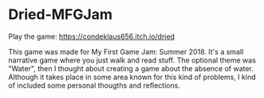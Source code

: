 # Dried-MFGJam
Play the game: https://condeklaus656.itch.io/dried

This game was made for My First Game Jam: Summer 2018. It's a small narrative game where you just walk and read stuff. 
The optional theme was "Water", then I thought about creating a game about the absence of water. Although it takes place in 
some area known for this kind of problems, I kind of included some personal thougths and reflections. 
